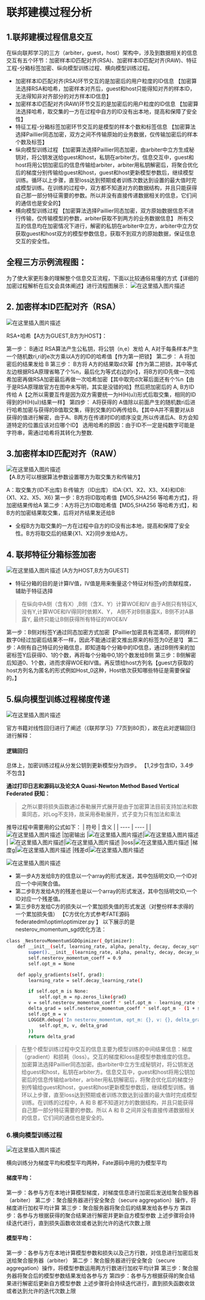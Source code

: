 # 联邦建模过程分析
## 1.联邦建模过程信息交互
在纵向联邦学习的三方（arbiter，guest，host）架构中，涉及到数据相关的信息交互有五个环节：加密样本ID匹配对齐(RSA)、加密样本ID匹配对齐(RAW)、特征工程-分箱标签加密、纵向模型训练过程、横向模型训练过程。
- 加密样本ID匹配对齐(RSA)环节交互的是加密后的用户粒度的ID信息
【加密算法选择RSA和哈希，加密样本对齐后，guest和host只能得知对齐的样本ID，无法得知非对齐部分的对方样本ID信息】
- 加密样本ID匹配对齐(RAW)环节交互的是加密后的用户粒度的ID信息
【加密算法选择哈希，取交集的一方在过程中自方的ID没有出本地，提高和保障了安全性】
- 特征工程-分箱标签加密环节交互的是模型的样本个数和标签信息
【加密算法选择Paillier同态加密，双方之间不传输原始的业务数据，仅传输加密后的样本个数及标签】
- 纵向模型训练过程
【加密算法选择Paillier同态加密，由arbiter中立方生成秘钥对，将公钥发送给guest和host，私钥在arbiter方。信息交互中，guest和host将用公钥加密后的信息传输给arbiter，arbiter用私钥解密后，将聚合优化后的梯度分别传输给guest和host，guest和host更新模型参数后，继续模型训练。循环以上步骤，直至loss达到预期或者训练次数达到设置的最大值时完成模型训练。在训练的过程中，双方都不知道对方的数据结构，并且只能获得自己那一部分特征需要的参数。所以并没有直接传递数据相关的信息，它们间的通信也是安全的】
- 横向模型训练过程
【加密算法选择Paillier同态加密，双方原始数据信息不进行传输，仅传输模型的参数，arbiter获取不到两方的业务数据信息】
所有交互的信息均在加密情况下进行，解密的私钥在arbiter中立方，arbiter中立方仅获取guest和host双方的模型参数信息，获取不到双方的原始数据，保证信息交互的安全性。

## 全程三方示例流程图：
为了使大家更形象的理解整个信息交互流程，下面以比较通俗易懂的方式【详细的加密过程解析在后文会具体阐述】进行流程图展示：
![在这里插入图片描述](https://img-blog.csdnimg.cn/20200819175731118.png)
## 2. 加密样本ID匹配对齐（RSA）
![在这里插入图片描述](https://img-blog.csdnimg.cn/2020081815123983.png)

RSA+哈希【A方为GUEST,B方为HOST】：

第一步： B通过 RSA算法产生公私钥，将公钥（n,e）发给 A, A对于每条样本产生一个随机数ri,ri的e次方乘以A方的ID的哈希值【作为第一把锁】
第二步： A 将加密后的结果发给 B
第三步： B方将 A方的结果取d次幂【作为第二把锁，其中等式左边根据RSA原理省略了个%n，最后化为等式右边的ri】，将B方的ID先做一次哈希加密再做RSA加密最后再做一次哈希加密【其中取完d次幂后面还有个%n【由于是RSA原理故官方在图中未写明，其实是没错的哈】然后把加密后的 A, B方ID传给 A【之所以需要互传是因为双方需要统一为H(H(u))形式后取交集，相同的ID得到的H(H(u))结果一样】
第四步： A将获得的 A值除以前面产生的随机数ri后进行哈希加密与获得的B值取交集，得到交集的ID再传给B。【其中A并不需要对从B获得的值进行解密，由于A、B两方在传递时ID的顺序没变,所以传递后A、B方会知道特定的位置应该对应哪个ID】
选用哈希的原因：由于ID不一定是纯数字可能是字符串，需通过哈希将其转化为整数.
## 3.加密样本ID匹配对齐（RAW）
![在这里插入图片描述](https://img-blog.csdnimg.cn/20200818151314378.png)
【A.B方可以根据算法参数设置哪方为取交集方和传输方】

A：取交集方(ID不出库)  B:传输方（ID出库）
IDA:{X1、X2、X3、X4}和IDB:{X1、X2、X5、X6} 
第一步：B方将ID取哈希值【MD5,SHA256 等哈希方式】，将加密结果传给A
第二步：A方将己方ID取哈希值【MD5,SHA256 等哈希方式】，和B方的加密结果取交集，后将对齐结果发还给B
* 全程B方为取交集的一方在过程中自方的ID没有出本地，提高和保障了安全性。B方将取交后的结果{X1、X2}同步发给A方。
## 4. 联邦特征分箱标签加密
![在这里插入图片描述](https://img-blog.csdnimg.cn/20200819154619933.png)
[A方为HOST,B方为GUEST]

* 特征分箱的目的是计算IV值，IV值是用来衡量这个特征对标签y的贡献程度，辅助于特征选择
>在纵向中A侧（含有X）,B侧（含X、Y）计算WOE和IV
由于A侧只有特征X,没有Y,计算WOE和IV得同时依赖X、Y，
A侧不对B侧暴露X，B侧不对A暴露Y,
最终只能让B侧获得所有特征的WOE&IV

第一步：B侧对标签Y通过同态加密方式加密【Paillier加密具有混淆项，即同样的数字0经过加密后结果不一样，因此不能通过密文推出原来的标签为0还是1】
第二步：A侧有自己特征的分箱信息，即知道每个分箱中的ID信息，通过B侧传来的加密标签Y后获得0、1的个数，再将每个分箱中0,1的个数发给B侧
第三步：B侧解密后知道0、1个数，进而求得WOE和IV值。再反馈给host方列名【guest方获取的host方列名为匿名的形式例如Host_0这种，Host依次获知哪些特征是需要保留的。】

## 5.纵向模型训练过程梯度传递
![在这里插入图片描述](https://img-blog.csdnimg.cn/20200818151403995.png)

官方书籍对线性回归进行了阐述（《联邦学习》77页到80页），故在此对逻辑回归进行解释：


#### 逻辑回归
总体上，加密训练过程从分发公钥到更新模型分为四步。
【1,2步包含ID，3.4步不包含】

**通过打印日志和源码以及论文A Quasi-Newton Method Based Vertical Federated 获知：**
>之所以要将损失函数通过泰勒展开式展开是由于加密算法目前支持加法和数乘同态，对Log不支持，故采用泰勒展开，式子变为只有加法和乘法

推导过程中需要用的公式如下：
|  符号   | 含义 |
|  ----  | ----  |
|![在这里插入图片描述](https://img-blog.csdnimg.cn/20200818151937806.png#pic_center) |加密输出
  |![在这里插入图片描述](https://img-blog.csdnimg.cn/20200818152139932.png#pic_center)|![在这里插入图片描述](https://img-blog.csdnimg.cn/20200818152050715.png#pic_center)
| ![在这里插入图片描述](https://img-blog.csdnimg.cn/20200818152156141.png#pic_center)|![在这里插入图片描述](https://img-blog.csdnimg.cn/20200818152245501.png#pic_center)
|loss|![在这里插入图片描述](https://img-blog.csdnimg.cn/20200818152406760.png#pic_center)
|梯度g|![在这里插入图片描述](https://img-blog.csdnimg.cn/20200818152453442.png#pic_center)
|残差d|![在这里插入图片描述](https://img-blog.csdnimg.cn/20200818152618300.png#pic_center)

![在这里插入图片描述](https://img-blog.csdnimg.cn/20200819154823654.png)


* 第一步A方发给B方的信息以一个array的形式发送，其中包括明文ID,一个ID对应一个中间聚合值。
* 第二步B方发给A方的残差也是以一个array的形式发送，其中包括明文ID,一个ID对应一个残差值。
* 第三步B方发给C方的损失以一个累加损失值的形式发送（对整份样本求得的一个累加损失值）
【C方优化方式参考FATE源码federatedml\optim\optimizer.py 】
以下展示的是nesterov_momentum_sgd优化方法：
```bash
class _NesterovMomentumSGDOpimizer(_Optimizer):
    def __init__(self, learning_rate, alpha, penalty, decay, decay_sqrt):
        super().__init__(learning_rate, alpha, penalty, decay, decay_sqrt)
        self.nesterov_momentum_coeff = 0.9
        self.opt_m = None

    def apply_gradients(self, grad):
        learning_rate = self.decay_learning_rate()

        if self.opt_m is None:
            self.opt_m = np.zeros_like(grad)
        v = self.nesterov_momentum_coeff * self.opt_m - learning_rate * grad
        delta_grad = self.nesterov_momentum_coeff * self.opt_m - (1 + self.nesterov_momentum_coeff) * v
        self.opt_m = v
        LOGGER.debug('In nesterov_momentum, opt_m: {}, v: {}, delta_grad: {}'.format(
            self.opt_m, v, delta_grad
        ))
        return delta_grad
```

>在整个模型训练过程中交互的信息主要为模型训练的中间结果信息：梯度（gradient）和损耗（loss）。交互的梯度和loss是模型参数维度的信息。加密算法选择Paillier同态加密。由arbiter中立方生成秘钥对，将公钥发送给guest和host，私钥在arbiter方。信息交互中，guest和host将用公钥加密后的信息传输给arbiter，arbiter用私钥解密后，将聚合优化后的梯度分别传输给guest和host，guest和host更新模型参数后，继续模型训练。循环以上步骤，直至loss达到预期或者训练次数达到设置的最大值时完成模型训练。在训练的过程中，A 和 B 都不知道对方的数据结构，并且只能获得自己那一部分特征需要的参数。所以 A 和 B 之间并没有直接传递数据相关的信息，它们间的通信也是安全的。
### 6.横向模型训练过程
![在这里插入图片描述](https://img-blog.csdnimg.cn/20200818152932869.png)

横向训练分为梯度平均和模型平均两种，Fate源码中用的为模型平均

#### 梯度平均：
第一步：各参与方在本地计算模型梯度，对梯度信息进行加密后发送给聚合服务器（arbiter）
第二步：聚合服务器进行安全聚合（secure aggregation）操作，将梯度进行加权平均计算
第三步：聚合服务器将聚合后的结果发给各参与方
第四步：各参与方根据获得的聚合结果进行解密并更新自方模型参数
上述步骤将会持续迭代进行，直到损失函数收敛或者达到允许的迭代次数上限
#### 模型平均：
第一步：各参与方在本地计算模型参数和损失以及己方行数，对信息进行加密后发送给聚合服务器（arbiter）
第二步：聚合服务器进行安全聚合（secure aggregation）操作，将模型参数运用两方行数进行加权平均计算
第三步：聚合服务器将聚合后的模型参数结果发给各参与方
第四步：各参与方根据获得的聚合结果进行解密后更新自方模型参数
上述步骤将会持续迭代进行，直到损失函数收敛或者达到允许的迭代次数上限


